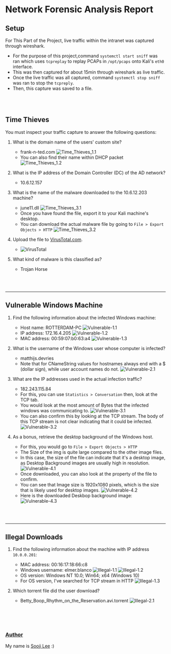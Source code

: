 # Network Forensic Analysis Report

## Setup

For This Part of the Project, live traffic within the intranet was captured through wireshark.
- For the purpose of this project,command `systemctl start sniff` was ran which uses `tcpreplay` to replay PCAPs in `/opt/pcaps` onto Kali's `eth0` interface.
- This was then captured for about 15min through wireshark as live traffic.
- Once the live traffic was all captured, command `systemctl stop sniff` was ran to stop the `tcpreply`.
- Then, this capture was saved to a file.

<br>
<br>

## Time Thieves 

You must inspect your traffic capture to answer the following questions:

1. What is the domain name of the users' custom site?
    - frank-n-ted.com
    ![Time_Thieves_1.1](Images/Network/TimeThieves-1.1.png)
    - You can also find their name within DHCP packet
    ![Time_Thieves_1.2](Images/Network/TimeThieves-1.2.png)

2. What is the IP address of the Domain Controller (DC) of the AD network?
    - 10.6.12.157
3. What is the name of the malware downloaded to the 10.6.12.203 machine?
    - june11.dll
    ![Time_Thieves_3.1](Images/Network/TimeThieves-3.1.png)
   - Once you have found the file, export it to your Kali machine's desktop.
   - You can download the actual malware file by going to `File > Export Objects > HTTP`
    ![Time_Thieves_3.2](Images/Network/TimeThieves-3.2.png)
4. Upload the file to [VirusTotal.com](https://www.virustotal.com/gui/). 
    - ![VirusTotal](Images/Network/VirusTotal.png)
5. What kind of malware is this classified as?
    - Trojan Horse

<br>
<br>

---

## Vulnerable Windows Machine

1. Find the following information about the infected Windows machine:
    - Host name: ROTTERDAM-PC
    ![Vulnerable-1.1](Images/Network/Vulnerable-1.1.png)
    - IP address: 172.16.4.205
    ![Vulnerable-1.2](Images/Network/Vulnerable-1.2.png)
    - MAC address: 00:59:07:b0:63:a4
    ![Vulnerable-1.3](Images/Network/Vulnerable-1.3.png)
    
2. What is the username of the Windows user whose computer is infected?
    - matthijs.devries
    - Note that for CNameString values for hostnames always end with a $ (dollar sign), while user account names do not.
    ![Vulnerable-2.1](Images/Network/Vulnerable-2.1.png)
3. What are the IP addresses used in the actual infection traffic?
    - 182.243.115.84
    - For this, you can use `Statistics > Conversation` then, look at the TCP tab.
    - You would look at the most amount of Bytes that the infected windows was communicating to.
    ![Vulnerable-3.1](Images/Network/Vulnerable-3.1.png)
    - You can also confirm this by looking at the TCP stream. The body of this TCP stream is not clear indicating that it could be infected.
    ![Vulnerable-3.2](Images/Network/Vulnerable-3.2.png)
4. As a bonus, retrieve the desktop background of the Windows host.
    - For this, you would go to `File > Export Objects > HTTP`
    - The Size of the img is quite large compared to the other image files.
    - In this case, the size of the file can indicate that it's a desktop image, as Desktop Background images are usually high in resolution.
    ![Vulnerable-4.1](Images/Network/Vulnerable-4.1.png)
    - Once downloaded, you can also look at the property of the file to confirm. 
    - You can see that Image size is 1920x1080 pixels, which is the size that is likely used for desktop images.
    ![Vulnerable-4.2](Images/Network/Vulnerable-4.2.png)
    - Here is the downloaded Deskbop background image:
    ![Vulnerable-4.3](Images/Network/Vulnerable-4.3.png)

<br>
<br>

---

## Illegal Downloads

1. Find the following information about the machine with IP address `10.0.0.201`:
    - MAC address: 00:16:17:18:66:c8
    - Windows username: elmer.blanco
    ![Illegal-1.1](Images/Network/Illegal-1.1.png)
    ![Illegal-1.2](Images/Network/Illegal-1.2.png)
    - OS version: Windows NT 10.0; Win64; x64 (Windows 10)
    - For OS version, I've searched for TCP stream in HTTP
    ![Illegal-1.3](Images/Network/Illegal-1.3.png)

2. Which torrent file did the user download?
    - Betty_Boop_Rhythm_on_the_Reservation.avi.torrent
    ![Illegal-2.1](Images/Network/Illegal-2.1.png)



<br>
<br>
<br>


### <u> Author </u>
My name is [Sooji Lee](https://www.linkedin.com/in/soojilee88/) :)